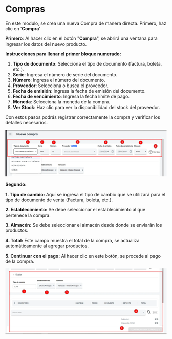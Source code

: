 # Compras

En este modulo, se crea una nueva Compra de manera directa. Primero, haz clic en '**Compra**’

**Primero**: Al hacer clic en el botón "**Compra**", se abrirá una ventana para ingresar los datos del nuevo producto.

**Instrucciones para llenar el primer bloque numerado:**

1. **Tipo de documento**: Selecciona el tipo de documento (factura, boleta, etc.).
2. **Serie**: Ingresa el número de serie del documento.
3. **Número**: Ingresa el número del documento.
4. **Proveedor**: Selecciona o busca el proveedor.
5. **Fecha de emisión**: Ingresa la fecha de emisión del documento.
6. **Fecha de vencimiento**: Ingresa la fecha límite de pago.
7. **Moneda**: Selecciona la moneda de la compra.
8. **Ver Stock**: Haz clic para ver la disponibilidad del stock del proveedor.

Con estos pasos podrás registrar correctamente la compra y verificar los detalles necesarios.

![comp1](./img1/comp1.png)

**Segundo:**  

**1. Tipo de cambio:** Aquí se ingresa el tipo de cambio que se utilizará para el tipo de documento de venta (Factura, boleta, etc.).

**2. Establecimiento:** Se debe seleccionar el establecimiento al que pertenece la compra.

**3. Almacén:** Se debe seleccionar el almacén desde donde se enviarán los productos.

**4. Total:** Este campo muestra el total de la compra, se actualiza automáticamente al agregar productos.

**5. Continuar con el pago:** Al hacer clic en este botón, se procede al pago de la compra.

![comp2](./img1/comp2.png)

